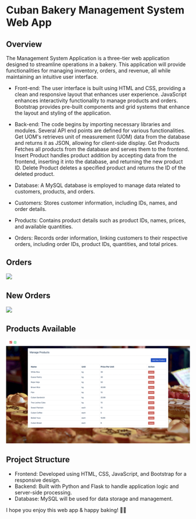 # Cuban Bakery Management System Web App

## Overview

The Management System Application is a three-tier web application designed to streamline operations in a bakery. This application will provide functionalities for managing inventory, orders, and revenue, all while maintaining an intuitive user interface.


- Front-end: The user interface is built using HTML and CSS, providing a clean and responsive layout that enhances user experience. JavaScript enhances interactivity functionality to manage products and orders. Bootstrap provides pre-built components and grid systems that enhance the layout and styling of the application.


- Back-end: The code begins by importing necessary libraries and modules. Several API end points are defined for various functionalities. Get UOM's retrieves unit of measurement (UOM) data from the database and returns it as JSON, allowing for client-side display. Get Products Fetches all products from the database and serves them to the frontend. Insert Product handles product addition by accepting data from the frontend, inserting it into the database, and returning the new product ID. Delete Product deletes a specified product and returns the ID of the deleted product.


- Database: A MySQL database is employed to manage data related to customers, products, and orders. 

- Customers: Stores customer information, including IDs, names, and order details.
- Products: Contains product details such as product IDs, names, prices, and available quantities.
- Orders: Records order information, linking customers to their respective orders, including order IDs, product IDs, quantities, and total prices.


## Orders
![](orders.PNG)

## New Orders
![](neworder.PNG)

## Products Available
![](products.PNG)


## Project Structure

- Frontend: Developed using HTML, CSS, JavaScript, and Bootstrap for a responsive design.
- Backend: Built with Python and Flask to handle application logic and server-side processing.
- Database: MySQL will be used for data storage and management.


I hope you enjoy this web app & happy baking! 🍞🥐
